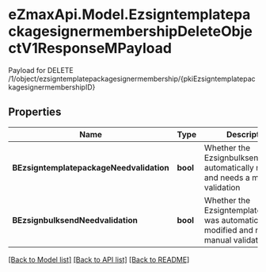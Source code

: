 # eZmaxApi.Model.EzsigntemplatepackagesignermembershipDeleteObjectV1ResponseMPayload
Payload for DELETE /1/object/ezsigntemplatepackagesignermembership/{pkiEzsigntemplatepackagesignermembershipID}

## Properties

Name | Type | Description | Notes
------------ | ------------- | ------------- | -------------
**BEzsigntemplatepackageNeedvalidation** | **bool** | Whether the Ezsignbulksend was automatically modified and needs a manual validation | 
**BEzsignbulksendNeedvalidation** | **bool** | Whether the Ezsigntemplatepackage was automatically modified and needs a manual validation | 

[[Back to Model list]](../README.md#documentation-for-models) [[Back to API list]](../README.md#documentation-for-api-endpoints) [[Back to README]](../README.md)

